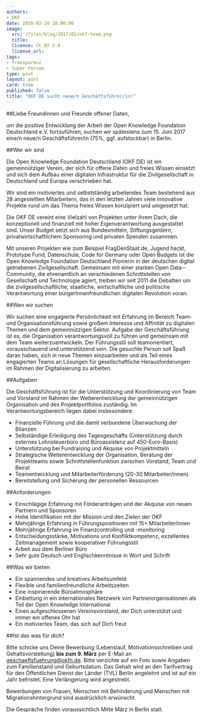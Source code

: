 ```yaml
---
authors: 
- OKF
date: 2018-02-20 18:00:00
image:
  src: /files/blog/2017/02/okf-team.png
  title: 
  license: CC BY 2.0
  license_url: 
tags:
- Transparenz 
- Super Person 
type: post
layout: post
card: true
published: false
title: "OKF DE sucht neue/n Geschäftsführer/in!"
---
```


##Liebe Freundinnen und Freunde offener Daten,

um die positive Entwicklung der Arbeit der Open Knowledge Foundation Deutschland e.V. fortzuführen, suchen wir spätestens zum 15. Juni 2017 eine/n neue/n Geschäftsführer/in (75%, ggf. aufstockbar) in Berlin.


##Wer wir sind

Die Open Knowledge Foundation Deutschland (OKF DE) ist ein gemeinnütziger Verein, der sich für offene Daten und freies Wissen einsetzt und sich dem Aufbau einer digitalen Infrastruktur für die Zivilgesellschaft in Deutschland und Europa verschrieben hat.

Wir sind ein motiviertes und selbstständig arbeitendes Team bestehend aus 28 angestellten Mitarbeitern, das in den letzten Jahren viele innovative Projekte rund um das Thema freies Wissen konzipiert und umgesetzt hat.

Die OKF DE vereint eine Vielzahl von Projekten unter ihrem Dach, die konzeptionell und finanziell mit hoher Eigenverantwortung ausgestattet sind. Unser Budget setzt sich aus Bundesmitteln, Stiftungsgeldern, privatwirtschaftlichem Sponsoring und privaten Spenden zusammen.

Mit unseren Projekten wie zum Beispiel FragDenStaat.de, Jugend hackt, Prototype Fund, Datenschule, Code for Germany oder Open Budgets ist die Open Knowledge Foundation Deutschland Pionierin in der deutschen digital getriebenen Zivilgesellschaft. Gemeinsam mit einer starken Open Data-­Community, die ehrenamtlich an verschiedenen Schnittstellen von Gesellschaft und Technologie agiert, treiben wir seit 2011 die Debatten um die zivilgesellschaftliche, staatliche, wirtschaftliche und politische Verantwortung einer bürgerInnenfreundlichen digitalen Revolution voran.


##Wen wir suchen

Wir suchen eine engagierte Persönlichkeit mit Erfahrung im Bereich Team­ und Organisationsführung sowie großem Interesse und Affinität zu digitalen Themen und dem gemeinnützigen Sektor. Aufgabe der Geschäftsführung ist es, die Organisation verantwortungsvoll zu führen und gemeinsam mit dem Team weiterzuentwickeln. Der Führungsstil soll teamorientiert, vorausschauend und unterstützend sein. Die gesuchte Person soll Spaß daran haben, sich in neue Themen einzuarbeiten und als Teil eines engagierten Teams an Lösungen für gesellschaftliche Herausforderungen im Rahmen der Digitalisierung zu arbeiten.


##Aufgaben

Die Geschäftsführung ist für die Unterstützung und Koordinierung von Team und Vorstand im Rahmen der Weiterentwicklung der gemeinnützigen Organisation und des Projektportfolios zuständig. Im Verantwortungsbereich liegen dabei insbesondere:

* Finanzielle Führung und die damit verbundene Überwachung der Bilanzen
* Selbständige Erledigung des Tagesgeschäfts (Unterstützung durch externes Lohnsteuerbüro und Büroassistenz auf 450-­Euro-­Basis)
* Unterstützung bei Fundraising und Akquise von Projektmitteln
* Strategische Weiterentwicklung der Organisation, Beratung der Projektteams sowie Schnittstellenfunktion zwischen Vorstand, Team und Beirat
* Teamentwicklung und Mitarbeiterförderung (20­-30 Mitarbeiter/innen)
* Bereitstellung und Sicherung der personellen Ressourcen


##Anforderungen

* Einschlägige Erfahrung mit Förderanträgen und der Akquise von neuen Partnern und Sponsoren
* Hohe Identifikation mit der Mission und den Zielen der OKF
* Mehrjährige Erfahrung in Führungspositionen mit 15+ MitarbeiterInnen
* Mehrjährige Erfahrung im Finanzcontrolling und -­monitoring
* Entscheidungsstärke, Motivations­ und Konfliktkompetenz, exzellentes Zeitmanagement sowie kooperativer Führungsstil
* Arbeit aus dem Berliner Büro 
* Sehr gute Deutsch­ und Englischkenntnisse in Wort und Schrift


##Was wir bieten

* Ein spannendes und kreatives Arbeitsumfeld 
* Flexible und familienfreundliche Arbeitszeiten
* Eine inspirierende Büroatmosphäre
* Einbettung in ein internationales Netzwerk von Partnerorganisationen als Teil der Open Knowledge International
* Einen aufgeschlossenen Vereinsvorstand, der Dich unterstützt und immer ein offenes Ohr hat
* Ein motiviertes Team, das sich auf Dich freut


##Ist das was für dich?

Bitte schicke uns Deine Bewerbung (Lebenslauf, Motivationsschreiben und Gehaltsvorstellung) <b>bis zum 9. März</b> per E­-Mail an <a href="mailto:geschaeftsfuehrung@okfn.de?subject=Awesomeness">geschaeftsfuehrung@okfn.de</a>. Bitte verzichte auf ein Foto sowie Angaben zum Familienstand und Geburtsdatum. Das Gehalt wird an den Tarifvertrag für den Öffentlichen Dienst der Länder (TV­L) Berlin angelehnt und ist auf ein Jahr befristet. Eine Verlängerung wird angestrebt.

Bewerbungen von Frauen, Menschen mit Behinderung und Menschen mit Migrationshintergrund sind ausdrücklich erwünscht.

Die Gespräche finden voraussichtlich Mitte März in Berlin statt.
